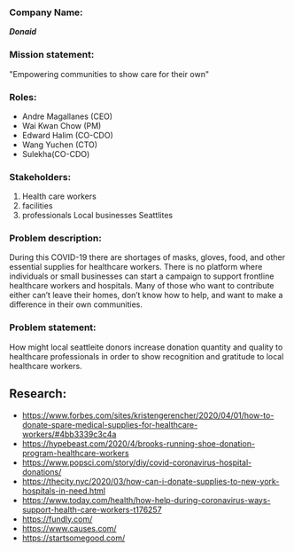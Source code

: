 ### Company Name:
_**Donaid**_

### Mission statement:
"Empowering communities to show care for their own"

### Roles:
- Andre Magallanes (CEO)
- Wai Kwan Chow (PM)
- Edward Halim (CO-CDO)
- Wang Yuchen (CTO)
- Sulekha(CO-CDO)

### Stakeholders:
1. Health care workers
2. facilities
3. professionals Local businesses Seattlites

### Problem description:
During this COVID-19 there are shortages of masks, gloves, food, and other essential supplies for healthcare workers. There is no platform where individuals or small businesses can start a campaign to support frontline healthcare workers and hospitals. Many of those who want to contribute either can’t leave their homes, don’t know how to help, and want to make a difference in their own communities.

### Problem statement:
How might local seattleite donors increase donation quantity and quality to healthcare professionals in order to show recognition and gratitude to local healthcare workers.


## Research:

- https://www.forbes.com/sites/kristengerencher/2020/04/01/how-to-donate-spare-medical-supplies-for-healthcare-workers/#4bb3339c3c4a
- https://hypebeast.com/2020/4/brooks-running-shoe-donation-program-healthcare-workers
- https://www.popsci.com/story/diy/covid-coronavirus-hospital-donations/
- https://thecity.nyc/2020/03/how-can-i-donate-supplies-to-new-york-hospitals-in-need.html
- https://www.today.com/health/how-help-during-coronavirus-ways-support-health-care-workers-t176257
- https://fundly.com/
- https://www.causes.com/
- https://startsomegood.com/
